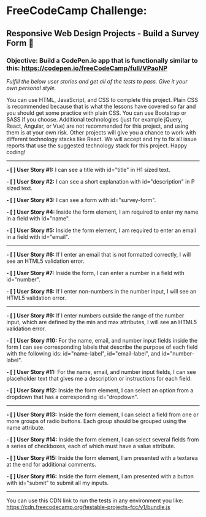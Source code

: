 # FreeCodeCamp Challenge:
## Responsive Web Design Projects - Build a Survey Form :tada: 

### Objective: Build a CodePen.io app that is functionally similar to this: https://codepen.io/freeCodeCamp/full/VPaoNP

*Fulfill the below user stories and get all of the tests to pass. Give it your own personal style.*

You can use HTML, JavaScript, and CSS to complete this project. Plain CSS is recommended because that is what the lessons have covered so far and you should get some practice with plain CSS. You can use Bootstrap or SASS if you choose. Additional technologies (just for example jQuery, React, Angular, or Vue) are not recommended for this project, and using them is at your own risk. Other projects will give you a chance to work with different technology stacks like React. We will accept and try to fix all issue reports that use the suggested technology stack for this project. Happy coding!

_______________

**- [ ] User Story #1:** I can see a title with id="title" in H1 sized text.

**- [ ] User Story #2:** I can see a short explanation with id="description" in P sized text.

**- [ ] User Story #3:** I can see a form with id="survey-form".

**- [ ] User Story #4:** Inside the form element, I am required to enter my name in a field with id="name".

**- [ ] User Story #5:** Inside the form element, I am required to enter an email in a field with id="email".
_______________

**- [ ] User Story #6:** If I enter an email that is not formatted correctly, I will see an HTML5 validation error.

**- [ ] User Story #7:** Inside the form, I can enter a number in a field with id="number".

**- [ ] User Story #8:** If I enter non-numbers in the number input, I will see an HTML5 validation error.

_______________

**- [ ] User Story #9:** If I enter numbers outside the range of the number input, which are defined by the min and max attributes, I will see an HTML5 validation error.

**- [ ] User Story #10:** For the name, email, and number input fields inside the form I can see corresponding labels that describe the purpose of each field with the following ids: id="name-label", id="email-label", and id="number-label".

**- [ ] User Story #11:** For the name, email, and number input fields, I can see placeholder text that gives me a description or instructions for each field.

**- [ ] User Story #12:** Inside the form element, I can select an option from a dropdown that has a corresponding id="dropdown".

_______________

**- [ ] User Story #13:** Inside the form element, I can select a field from one or more groups of radio buttons. Each group should be grouped using the name attribute.

**- [ ] User Story #14:** Inside the form element, I can select several fields from a series of checkboxes, each of which must have a value attribute.

**- [ ] User Story #15:** Inside the form element, I am presented with a textarea at the end for additional comments.

**- [ ] User Story #16:** Inside the form element, I am presented with a button with id="submit" to submit all my inputs.

_______________

You can use this CDN link to run the tests in any environment you like: https://cdn.freecodecamp.org/testable-projects-fcc/v1/bundle.js



